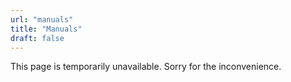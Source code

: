 ```yaml
---
url: "manuals"
title: "Manuals"
draft: false
---
```

This page is temporarily unavailable. Sorry for the inconvenience.
